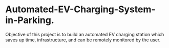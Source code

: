 # Automated-EV-Charging-System-in-Parking.
Objective of this project is to build an automated EV charging station which saves up time, infrastructure, and can be remotely monitored by the user.

